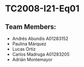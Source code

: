 # TC2008-I21-Eq01

## Team Members:
  - Andrés Abundis      A01283152
  - Paulina Márquez
  - Lucas Ortiz
  - Carlos Madruga      A01283205
  - Adrián Montemayor

